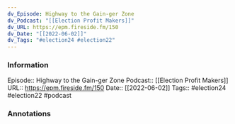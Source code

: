 ```yaml
---
dv_Episode: Highway to the Gain-ger Zone
dv_Podcast: "[[Election Profit Makers]]"
dv_URL: https://epm.fireside.fm/150
dv_Date: "[[2022-06-02]]"
dv_Tags: "#election24 #election22"
---
```

### Information

Episode:: Highway to the Gain-ger Zone
Podcast:: [[Election Profit Makers]]
URL:: https://epm.fireside.fm/150
Date:: [[2022-06-02]]
Tags:: #election24 #election22
#podcast


### Annotations

